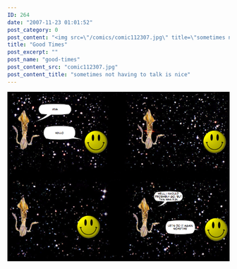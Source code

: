 ```yaml
---
ID: 264
date: "2007-11-23 01:01:52"
post_category: 0
post_content: "<img src=\"/comics/comic112307.jpg\" title=\"sometimes not having to talk is nice\" />"
title: "Good Times"
post_excerpt: ""
post_name: "good-times"
post_content_src: "comic112307.jpg"
post_content_title: "sometimes not having to talk is nice"
---
```



[![sometimes not having to talk is nice](/comics-hi-res/comic112307.jpg)](/comics-hi-res/comic112307.jpg)
